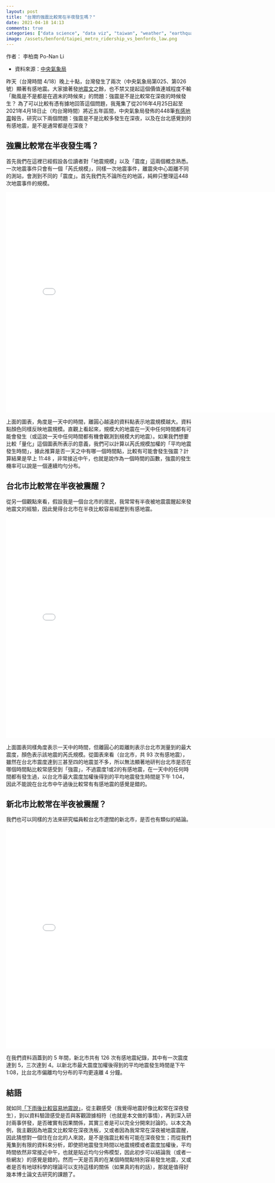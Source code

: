 ```yaml
---
layout: post
title: "台灣的強震比較常在半夜發生嗎？"
date: 2021-04-18 14:13
comments: true
categories: ["data science", "data viz", "taiwan", "weather", "earthquake", "Seismology"]
image: /assets/benford/taipei_metro_ridership_vs_benfords_law.png
---
```


<link rel="stylesheet" href="/assets/css/iframe.css">

作者： 李柏南 Po-Nan Li

- 資料來源：[中央氣象局](https://opendata.cwb.gov.tw/index)


昨天（台灣時間 4/18）晚上十點，台灣發生了兩次（中央氣象局第025、第026號）顯著有感地震。大家搶著發[地震文](https://pttpedia.fandom.com/zh/wiki/%E5%9C%B0%E9%9C%87%E6%96%87)之餘，也不禁又提起這個價值連城程度不輸「颱風是不是都是在週末的時候來」的問題：強震是不是比較常在深夜的時候發生？
為了可以比較有憑有據地回答這個問題，我蒐集了從2016年4月25日起至2021年4月18日止（均台灣時間）將近五年區間，中央氣象局發佈的448筆[有感地震](https://scweb.cwb.gov.tw/zh-TW/Guidance/FAQdetail/16)報告，研究以下兩個問題：強震是不是比較多發生在深夜，以及在台北感覺到的有感地震，是不是通常都是在深夜？

## 強震比較常在半夜發生嗎？

首先我們在這裡已經假設各位讀者對「地震規模」以及「震度」這兩個概念熟悉。一次地震事件只會有一個「芮氏規模」，同樣一次地震事件，離震央中心距離不同的測站，會測到不同的「震度」。首先我們先不論所在的地區，純粹只整理這448次地震事件的規模。

<iframe frameborder="0" scrolling="no" height="600" width="800" src="/assets/taiwan-earthquake/mag_vs_time.html"></iframe>

上面的圖表，角度是一天中的時間，離圓心越遠的資料點表示地震規模越大。資料點顏色同樣反映地震規模。直觀上看起來，規模大的地震在一天中任何時間都有可能會發生（或這說一天中任何時間都有機會觀測到規模大的地震）。如果我們想要比較「量化」這個圖表所表示的意義，我們可以計算以芮氏規模加權的「平均地震發生時間」，據此推算是否一天之中有哪一個時間點，比較有可能會發生強震？計算結果是早上 11:48 ，非常接近中午，也就是說作為一個時間的函數，強震的發生機率可以說是一個連續均勻分布。

## 台北市比較常在半夜被震醒？

從另一個觀點來看，假設我是一個台北市的居民，我常常有半夜被地震震醒起來發地震文的經驗，因此覺得台北市在半夜比較容易經歷到有感地震。

<iframe frameborder="0" scrolling="no" height="600" width="800" src="/assets/taiwan-earthquake/taipei_intensity_vs_time.html"></iframe>

上面圖表同樣角度表示一天中的時間，但離圓心的距離則表示台北市測量到的最大震度，顏色表示該地震的芮氏規模。從圖表來看（台北市，共 93 次有感地震），雖然在台北市震度達到三甚至四的地震並不多，所以無法顯著地研判台北市是否在哪個時間點比較常感受到「強震」，不過震度1或2的有感地震，在一天中的任何時間都有發生過，以台北市最大震度加權後得到的平均地震發生時間是下午 1:04，因此不能說在台北市中午過後比較常有有感地震的感覺是錯的。

## 新北市比較常在半夜被震醒？

我們也可以同樣的方法來研究幅員較台北市遼闊的新北市，是否也有類似的結論。

<iframe frameborder="0" scrolling="no" height="600" width="800" src="/assets/taiwan-earthquake/ntc_intensity_vs_time.html"></iframe>

在我們資料涵蓋到的 5 年間，新北市共有 126 次有感地震紀錄，其中有一次震度達到 5，三次達到 4。以新北市最大震度加權後得到的平均地震發生時間是下午 1:08，比台北市偏離均勻分布的平均更遠離 4 分鐘。

## 結語

就如同[「下雨後比較容易地震說」](https://zh.wikipedia.org/wiki/%E4%B8%8B%E9%9B%A8%E5%9C%B0%E9%9C%87%E8%AA%AA)，從主觀感受（我覺得地震好像比較常在深夜發生），到以資料驗證感受是否與客觀證據相符（也就是本文做的事情），再到深入研討兩事併發，是否確實有因果關係，其實三者是可以完全分開來討論的。以本文為例，我主觀因為地震文比較常在深夜洗板，又或者因為我常常在深夜被地震震醒，因此猜想對一個住在台北的人來說，是不是強震比較有可能在深夜發生；而從我們蒐集到有限的資料來分析，即使把地震發生時間以地震規模或者震度加權後，平均時間依然非常接近中午，也就是貼近均勻分佈模型，因此初步可以結論我（或者一些網友）的感覺是錯的。然而一天是否真的在某個時間點特別容易發生地震，又或者是否有地球科學的理論可以支持這樣的關係（如果真的有的話），那就是值得好幾本博士論文去研究的課題了。
